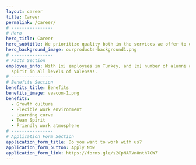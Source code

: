 ```yaml
---
layout: career
title: Career
permalink: /career/
# ----------------     
# Hero
hero_title: Career
hero_subtitle: We prioritize quality both in the services we offer to our clients, and the team behind each project.
hero_background_image: ourproducts-background1.png
# ----------------     
# Facts Section
employee_info: With [x] employees in Turkey, and [x] number of alumni around the world, we share the culture of growth and team
  spirit in all levels of Valensas.
# ----------------     
# Benefits Section
benefits_title: Benefits
benefits_image: veacon-1.png
benefits:
  - Growth culture
  - Flexible work environment
  - Learning curve
  - Team Spirit
  - Friendly work atmosphere
# ----------------     
# Application Form Section
application_form_title: Do you want to work with us?
application_form_button: Apply Now
application_form_link: https://forms.gle/s2CpNARVn8nth7GW7
---
```

